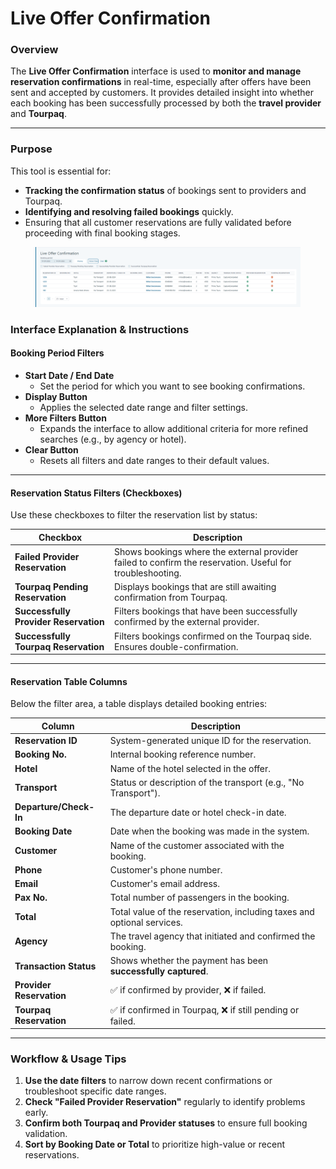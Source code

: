 # Live Offer Confirmation

### Overview

The **Live Offer Confirmation** interface is used to **monitor and manage reservation confirmations** in real-time, especially after offers have been sent and accepted by customers. It provides detailed insight into whether each booking has been successfully processed by both the **travel provider** and **Tourpaq**.

***

### Purpose

This tool is essential for:

* **Tracking the confirmation status** of bookings sent to providers and Tourpaq.
* **Identifying and resolving failed bookings** quickly.
* Ensuring that all customer reservations are fully validated before proceeding with final booking stages.

<figure><img src=".gitbook/assets/image (3) (1) (1) (1) (1) (1) (1) (1) (1) (1) (1) (1) (1) (1) (1) (1) (1) (1) (1) (1) (1) (1) (1) (1) (1) (1) (1) (1) (1) (1) (1) (1) (1).png" alt=""><figcaption></figcaption></figure>

### Interface Explanation & Instructions

#### Booking Period Filters

* **Start Date / End Date**
  * Set the period for which you want to see booking confirmations.
* **Display Button**
  * Applies the selected date range and filter settings.
* **More Filters Button**
  * Expands the interface to allow additional criteria for more refined searches (e.g., by agency or hotel).
* **Clear Button**
  * Resets all filters and date ranges to their default values.

***

#### Reservation Status Filters (Checkboxes)

Use these checkboxes to filter the reservation list by status:

| Checkbox                              | Description                                                                                               |
| ------------------------------------- | --------------------------------------------------------------------------------------------------------- |
| **Failed Provider Reservation**       | Shows bookings where the external provider failed to confirm the reservation. Useful for troubleshooting. |
| **Tourpaq Pending Reservation**       | Displays bookings that are still awaiting confirmation from Tourpaq.                                      |
| **Successfully Provider Reservation** | Filters bookings that have been successfully confirmed by the external provider.                          |
| **Successfully Tourpaq Reservation**  | Filters bookings confirmed on the Tourpaq side. Ensures double-confirmation.                              |

***

#### Reservation Table Columns

Below the filter area, a table displays detailed booking entries:

| Column                   | Description                                                            |
| ------------------------ | ---------------------------------------------------------------------- |
| **Reservation ID**       | System-generated unique ID for the reservation.                        |
| **Booking No.**          | Internal booking reference number.                                     |
| **Hotel**                | Name of the hotel selected in the offer.                               |
| **Transport**            | Status or description of the transport (e.g., "No Transport").         |
| **Departure/Check-In**   | The departure date or hotel check-in date.                             |
| **Booking Date**         | Date when the booking was made in the system.                          |
| **Customer**             | Name of the customer associated with the booking.                      |
| **Phone**                | Customer's phone number.                                               |
| **Email**                | Customer's email address.                                              |
| **Pax No.**              | Total number of passengers in the booking.                             |
| **Total**                | Total value of the reservation, including taxes and optional services. |
| **Agency**               | The travel agency that initiated and confirmed the booking.            |
| **Transaction Status**   | Shows whether the payment has been **successfully captured**.          |
| **Provider Reservation** | ✅ if confirmed by provider, ❌ if failed.                               |
| **Tourpaq Reservation**  | ✅ if confirmed in Tourpaq, ❌ if still pending or failed.               |

***

### Workflow & Usage Tips

1. **Use the date filters** to narrow down recent confirmations or troubleshoot specific date ranges.
2. **Check "Failed Provider Reservation"** regularly to identify problems early.
3. **Confirm both Tourpaq and Provider statuses** to ensure full booking validation.
4. **Sort by Booking Date or Total** to prioritize high-value or recent reservations.
